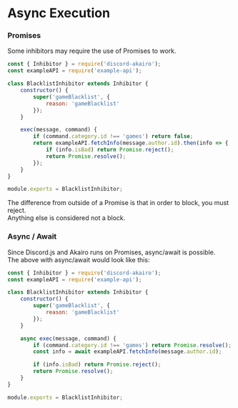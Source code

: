 # Async Execution

### Promises

Some inhibitors may require the use of Promises to work.  

```js
const { Inhibitor } = require('discord-akairo');
const exampleAPI = require('example-api');

class BlacklistInhibitor extends Inhibitor {
    constructor() {
        super('gameBlacklist', {
            reason: 'gameBlacklist'
        });
    }

    exec(message, command) {
        if (command.category.id !== 'games') return false;
        return exampleAPI.fetchInfo(message.author.id).then(info => {
            if (info.isBad) return Promise.reject();
            return Promise.resolve();
        });
    }
}

module.exports = BlacklistInhibitor;
```

The difference from outside of a Promise is that in order to block, you must reject.  
Anything else is considered not a block.  

### Async / Await

Since Discord.js and Akairo runs on Promises, async/await is possible.  
The above with async/await would look like this:  

```js
const { Inhibitor } = require('discord-akairo');
const exampleAPI = require('example-api');

class BlacklistInhibitor extends Inhibitor {
    constructor() {
        super('gameBlacklist', {
            reason: 'gameBlacklist'
        });
    }

    async exec(message, command) {
        if (command.category.id !== 'games') return Promise.resolve();
        const info = await exampleAPI.fetchInfo(message.author.id);

        if (info.isBad) return Promise.reject();
        return Promise.resolve();
    }
}

module.exports = BlacklistInhibitor;
```

